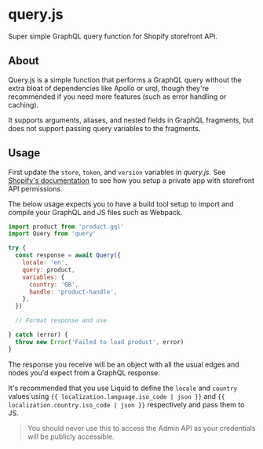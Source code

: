 # query.js
Super simple GraphQL query function for Shopify storefront API.

## About
Query.js is a simple function that performs a GraphQL query without the extra bloat of dependencies like Apollo or urql, though they're recommended if you need more features (such as error handling or caching).

It supports arguments, aliases, and nested fields in GraphQL fragments, but does not support passing query variables to the fragments.

## Usage

First update the `store`, `token`, and `version` variables in _query.js_. See [Shopify's documentation](https://shopify.dev/api/storefront) to see how you setup a private app with storefront API permissions.

The below usage expects you to have a build tool setup to import and compile your GraphQL and JS files such as Webpack.

```js
import product from 'product.gql'
import Query from 'query'

try {
  const response = await Query({
    locale: 'en',
    query: product,
    variables: {
      country: 'GB',
      handle: 'product-handle',
    },
  })

  // Format response and use

} catch (error) {
  throw new Error('Failed to load product', error)
}
```

The response you receive will be an object with all the usual edges and nodes you'd expect from a GraphQL response.

It's recommended that you use Liquid to define the `locale` and `country` values using `{{ localization.language.iso_code | json }}` and `{{ localization.country.iso_code | json }}` respectively and pass them to JS.

> You should never use this to access the Admin API as your credentials will be publicly accessible.
